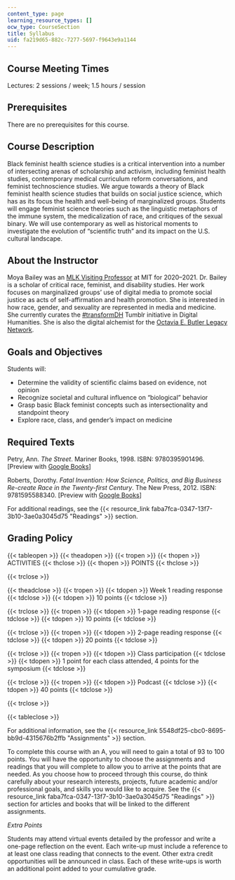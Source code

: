 ```yaml
---
content_type: page
learning_resource_types: []
ocw_type: CourseSection
title: Syllabus
uid: fa219d65-882c-7277-5697-f9643e9a1144
---
```


Course Meeting Times 
---------------------

Lectures: 2 sessions / week; 1.5 hours / session

Prerequisites
-------------

There are no prerequisites for this course.

Course Description
------------------

Black feminist health science studies is a critical intervention into a number of intersecting arenas of scholarship and activism, including feminist health studies, contemporary medical curriculum reform conversations, and feminist technoscience studies. We argue towards a theory of Black feminist health science studies that builds on social justice science, which has as its focus the health and well-being of marginalized groups. Students will engage feminist science theories such as the linguistic metaphors of the immune system, the medicalization of race, and critiques of the sexual binary. We will use contemporary as well as historical moments to investigate the evolution of “scientific truth” and its impact on the U.S. cultural landscape.

About the Instructor
--------------------

Moya Bailey was an [MLK Visiting Professor](https://mlkscholars.mit.edu/scholars/moya-z-bailey) at MIT for 2020–2021. Dr. Bailey is a scholar of critical race, feminist, and disability studies. Her work focuses on marginalized groups’ use of digital media to promote social justice as acts of self-affirmation and health promotion. She is interested in how race, gender, and sexuality are represented in media and medicine. She currently curates the [#transformDH](https://transformdh.org/) Tumblr initiative in Digital Humanities. She is also the digital alchemist for the [Octavia E. Butler Legacy Network](http://octaviabutlerlegacy.com/).

Goals and Objectives
--------------------

Students will:

*   Determine the validity of scientific claims based on evidence, not opinion
*   Recognize societal and cultural influence on “biological” behavior
*   Grasp basic Black feminist concepts such as intersectionality and standpoint theory
*   Explore race, class, and gender’s impact on medicine

Required Texts
--------------

Petry, Ann. _The Street_. Mariner Books, 1998. ISBN: ‎9780395901496. \[Preview with [Google Books](https://www.google.com/books/edition/The_Street/VZmPAAAAQBAJ?hl=en&gbpv=1)\]

Roberts, Dorothy. _Fatal Invention: How Science, Politics, and Big Business Re-create Race in the Twenty-first Century_. The New Press, 2012. ISBN: ‎9781595588340. \[Preview with [Google Books](https://www.google.com/books/edition/Fatal_Invention/yb7xxeSczFYC?hl=en&gbpv=1)\]

For additional readings, see the {{< resource_link faba7fca-0347-13f7-3b10-3ae0a3045d75 "Readings" >}} section.

Grading Policy
--------------

{{< tableopen >}}
{{< theadopen >}}
{{< tropen >}}
{{< thopen >}}
ACTIVITIES
{{< thclose >}}
{{< thopen >}}
POINTS
{{< thclose >}}

{{< trclose >}}

{{< theadclose >}}
{{< tropen >}}
{{< tdopen >}}
Week 1 reading response
{{< tdclose >}}
{{< tdopen >}}
10 points
{{< tdclose >}}

{{< trclose >}}
{{< tropen >}}
{{< tdopen >}}
1-page reading response
{{< tdclose >}}
{{< tdopen >}}
10 points
{{< tdclose >}}

{{< trclose >}}
{{< tropen >}}
{{< tdopen >}}
2-page reading response
{{< tdclose >}}
{{< tdopen >}}
20 points
{{< tdclose >}}

{{< trclose >}}
{{< tropen >}}
{{< tdopen >}}
Class participation
{{< tdclose >}}
{{< tdopen >}}
1 point for each class attended, 4 points for the symposium
{{< tdclose >}}

{{< trclose >}}
{{< tropen >}}
{{< tdopen >}}
Podcast
{{< tdclose >}}
{{< tdopen >}}
40 points
{{< tdclose >}}

{{< trclose >}}

{{< tableclose >}}

For additional information, see the {{< resource_link 5548df25-cbc0-8695-bb9d-4315676b2ffb "Assignments" >}} section.

To complete this course with an A, you will need to gain a total of 93 to 100 points. You will have the opportunity to choose the assignments and readings that you will complete to allow you to arrive at the points that are needed. As you choose how to proceed through this course, do think carefully about your research interests, projects, future academic and/or professional goals, and skills you would like to acquire. See the {{< resource_link faba7fca-0347-13f7-3b10-3ae0a3045d75 "Readings" >}} section for articles and books that will be linked to the different assignments.

_Extra Points_

Students may attend virtual events detailed by the professor and write a one-page reflection on the event. Each write-up must include a reference to at least one class reading that connects to the event. Other extra credit opportunities will be announced in class. Each of these write-ups is worth an additional point added to your cumulative grade.